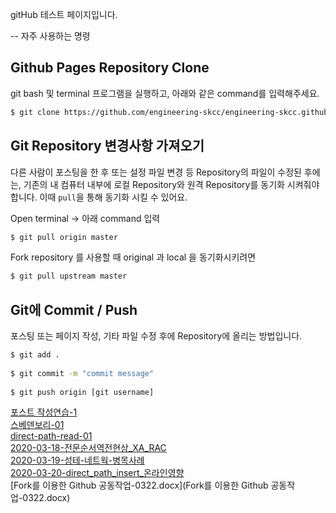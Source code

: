 gitHub 테스트 페이지입니다.

-- 자주 사용하는 명령

## Github Pages Repository Clone

git bash 및 terminal 프로그램을 실행하고, 아래와 같은 command를 입력해주세요.

```bash
$ git clone https://github.com/engineering-skcc/engineering-skcc.github.io.git
```

## Git Repository 변경사항 가져오기

다른 사람이 포스팅을 한 후 또는 설정 파일 변경 등 Repository의 파일이 수정된 후에는, 기존의 내 컴퓨터 내부에 로컬 Repository와 원격 Repository를 동기화 시켜줘야합니다.
이때 `pull`을 통해 동기화 시킬 수 있어요. 

Open terminal → 아래 command 입력

```bash
$ git pull origin master
```

Fork repository 를 사용할 때 original 과 local 을 동기화시키려면
```bash
$ git pull upstream master
```

## Git에 Commit / Push

포스팅 또는 페이지 작성, 기타 파일 수정 후에 Repository에 올리는 방법입니다. 

```bash
$ git add .
   
$ git commit -m "commit message"
  
$ git push origin [git username]
```

[포스트 작성연습-1](2020-03-17-포스트-작성연습-1.md)<br/>
[스베덴보리-01](스베덴보리-01.md)<br/>
[direct-path-read-01](2020-03-17-adaptive-direct-path-load.md)<br/>
[2020-03-18-전문순서역전현상_XA_RAC](2020-03-18-전문순서역전현상_XA_RAC.md)<br/>
[2020-03-19-성테-네트웍-병목사례](2020-03-19-성테-네트웍-병목사례.md)<br/>
[2020-03-20-direct_path_insert_온라인영향](2020-03-20-direct_path_insert_온라인영향.md)<br/>
[Fork를 이용한 Github 공동작업-0322.docx](Fork를 이용한 Github 공동작업-0322.docx)<br/>